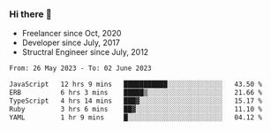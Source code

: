 ### Hi there 👋

- Freelancer since Oct, 2020
- Developer since July, 2017
- Structral Engineer since July, 2012

<!--START_SECTION:waka-->

```txt
From: 26 May 2023 - To: 02 June 2023

JavaScript   12 hrs 9 mins   ███████████░░░░░░░░░░░░░░   43.50 %
ERB          6 hrs 3 mins    █████▒░░░░░░░░░░░░░░░░░░░   21.66 %
TypeScript   4 hrs 14 mins   ███▓░░░░░░░░░░░░░░░░░░░░░   15.17 %
Ruby         3 hrs 6 mins    ██▓░░░░░░░░░░░░░░░░░░░░░░   11.10 %
YAML         1 hr 9 mins     █░░░░░░░░░░░░░░░░░░░░░░░░   04.12 %
```

<!--END_SECTION:waka-->

